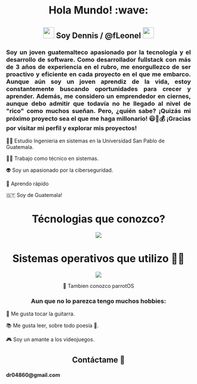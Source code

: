 <h1 align="center">
    Hola Mundo! :wave:
  </h1>
  <h2 align="center">
    <img
      src="https://emojis.slackmojis.com/emojis/images/1643517003/30571/rocket.gif?1643517003"
      width="30"
    />
    Soy Dennis / @fLeonel
    <img src="https://slackmojis.com/emojis/60794-alien/download" width="30" />
  </h2>
  <!-- Quien soy?-->
  <h3 align="justify">     
Soy un joven guatemalteco apasionado por la tecnología y el desarrollo de software. Como desarrollador fullstack con más de 3 años de experiencia en el       rubro, me enorgullezco de ser proactivo y eficiente en cada proyecto en el que me embarco. Aunque aún soy un joven aprendiz de la vida, estoy constantemente buscando           oportunidades para crecer y aprender. Además, me considero un emprendedor en ciernes, aunque debo admitir que todavía no he llegado al nivel de "rico" como muchos sueñan.      Pero, ¿quién sabe? ¡Quizás mi próximo proyecto sea el que me haga millonario! 😃💼💰 ¡Gracias por visitar mi perfil y explorar mis proyectos!
  </h3>
  <p align="left">👨‍🎓 Estudio Ingenieria en sistemas en la Universidad San Pablo de Guatemala.</p>
  <p align="left">👨‍💻 Trabajo como técnico en sistemas.</p>
  <p align="left">👽 Soy un apasionado por la ciberseguridad.</p>
  <p align="left">🚀 Aprendo rápido</p>
  <p align="left">🇬🇹 Soy de Guatemala!</p>
<!-- Que tecnologias conozco! -->
<div align="center">
  <h1>Técnologias que conozco?</h1>
  <a>
    <img src="https://skillicons.dev/icons?i=git,github,html,css,js,ts,nodejs,react,nextjs,tailwind,mysql,postman,py"/>
  </a>
</div>
<!--Sistemas Operativos!-->
<div align="center">
    <h1>Sistemas operativos que utilizo 👨‍💻</h1>
    <a><img src="https://skillicons.dev/icons?i=windows,apple,linux,arch,ubuntu,kali"/></a>
    <p align="center">🦜 Tambien conozco parrotOS</p>
</div>
<!-- Hobbies-->
<div>
    <h3 align="center">Aun que no lo parezca tengo muchos hobbies: </h3>
    <p>🎸 Me gusta tocar la guitarra.</p>
    <p>📚 Me gusta leer, sobre todo poesía 🌹.</p>
    <p>🎮 Soy un amante a los videojuegos.</p>
</div>
<!--Contactame-->
<div align="center">
<h2>Contáctame 🤝</h2>
<h4 align="left"><a src="mailto:dr04860@gmail.com">dr04860@gmail.com</a><h4/>
</div>


